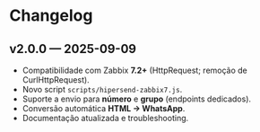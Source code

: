 # Changelog

## v2.0.0 — 2025-09-09
- Compatibilidade com Zabbix **7.2+** (HttpRequest; remoção de CurlHttpRequest).
- Novo script `scripts/hipersend-zabbix7.js`.
- Suporte a envio para **número** e **grupo** (endpoints dedicados).
- Conversão automática **HTML → WhatsApp**.
- Documentação atualizada e troubleshooting.
